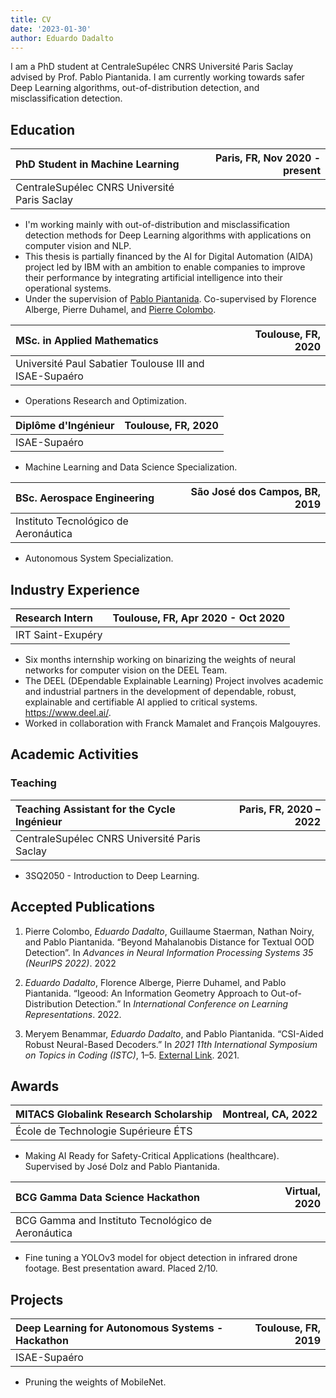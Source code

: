 ```yaml
---
title: CV
date: '2023-01-30'
author: Eduardo Dadalto
---
```


I am a PhD student at CentraleSupélec CNRS Université Paris Saclay advised by Prof. Pablo Piantanida. I am currently working towards safer Deep Learning algorithms, out-of-distribution detection, and misclassification detection.

## Education

| PhD Student in Machine Learning              | Paris, FR, Nov 2020 - present |
| :------------------------------------------- | ----------------------------: |
| CentraleSupélec CNRS Université Paris Saclay |                               |

- I'm working mainly with out-of-distribution and misclassification detection methods for Deep Learning algorithms with applications on computer vision and NLP.
- This thesis is partially financed by the AI for Digital Automation (AIDA) project led by IBM with an ambition to enable companies to improve their performance by integrating artificial intelligence into their operational systems.
- Under the supervision of <a href="http://webpages.lss.supelec.fr/perso/pablo.piantanida/Welcome.html">Pablo Piantanida</a>. Co-supervised by Florence Alberge, Pierre Duhamel, and <a href="https://pierrecolombo.github.io/">Pierre Colombo</a>.

| MSc. in Applied Mathematics                            | Toulouse, FR, 2020 |
| :----------------------------------------------------- | -----------------: |
| Université Paul Sabatier Toulouse III and ISAE-Supaéro |                    |

- Operations Research and Optimization.

| Diplôme d'Ingénieur | Toulouse, FR, 2020 |
| :------------------ | -----------------: |
| ISAE-Supaéro        |                    |

- Machine Learning and Data Science Specialization.

| BSc. Aerospace Engineering           | São José dos Campos, BR, 2019 |
| :----------------------------------- | ----------------------------: |
| Instituto Tecnológico de Aeronáutica |                               |

- Autonomous System Specialization.

## Industry Experience

| Research Intern   | Toulouse, FR, Apr 2020 - Oct 2020 |
| :---------------- | --------------------------------: |
| IRT Saint-Exupéry |                                   |

- Six months internship working on binarizing the weights of neural networks for computer vision on the DEEL Team.
- The DEEL (DEpendable Explainable Learning) Project involves academic and industrial partners in the development of dependable, robust, explainable and certifiable AI applied to critical systems. https://www.deel.ai/.
- Worked in collaboration with Franck Mamalet and François Malgouyres.

## Academic Activities

### Teaching

| Teaching Assistant for the Cycle Ingénieur   | Paris, FR, 2020 – 2022 |
| :------------------------------------------- | ---------------------: |
| CentraleSupélec CNRS Université Paris Saclay |                        |

- 3SQ2050 - Introduction to Deep Learning.

## Accepted Publications

1. Pierre Colombo, _Eduardo Dadalto_, Guillaume Staerman, Nathan Noiry, and Pablo Piantanida. “Beyond Mahalanobis Distance for Textual OOD Detection”. In _Advances in Neural Information Processing Systems 35 (NeurIPS 2022)_. 2022

2. _Eduardo Dadalto_, Florence Alberge, Pierre Duhamel, and Pablo Piantanida. “Igeood: An Information Geometry Approach to Out-of-Distribution Detection.” In _International Conference on Learning Representations_. 2022.

3. Meryem Benammar, _Eduardo Dadalto_, and Pablo Piantanida. “CSI-Aided Robust Neural-Based Decoders.” In _2021 11th International Symposium on Topics in Coding (ISTC)_, 1–5. <a href="https://doi.org/10.1109/ISTC49272.2021.9594117">External Link</a>. 2021.

## Awards

| MITACS Globalink Research Scholarship | Montreal, CA, 2022 |
| :------------------------------------ | -----------------: |
| École de Technologie Supérieure ÉTS   |                    |

- Making AI Ready for Safety-Critical Applications (healthcare). Supervised by José Dolz and Pablo Piantanida.

| BCG Gamma Data Science Hackathon                   | Virtual, 2020 |
| :------------------------------------------------- | ------------: |
| BCG Gamma and Instituto Tecnológico de Aeronáutica |               |

- Fine tuning a YOLOv3 model for object detection in infrared drone footage. Best presentation award. Placed 2/10.

## Projects

| Deep Learning for Autonomous Systems - Hackathon | Toulouse, FR, 2019 |
| :----------------------------------------------- | -----------------: |
| ISAE-Supaéro                                     |                    |

- Pruning the weights of MobileNet.

<!--
## Languages

- Portuguese (native), English (Cambridge C2 Proficiency), French (fluent), German (basics) -->
